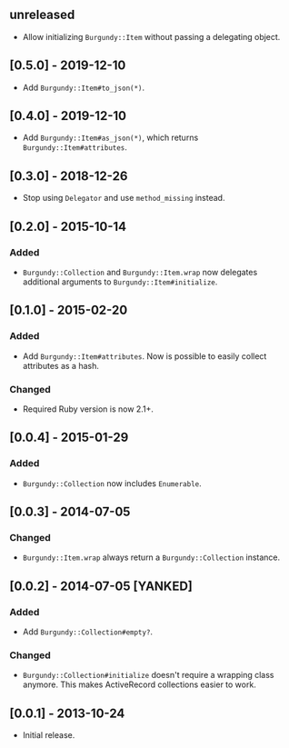## unreleased

- Allow initializing `Burgundy::Item` without passing a delegating object.

## [0.5.0] - 2019-12-10

- Add `Burgundy::Item#to_json(*)`.

## [0.4.0] - 2019-12-10

- Add `Burgundy::Item#as_json(*)`, which returns `Burgundy::Item#attributes`.

## [0.3.0] - 2018-12-26

- Stop using `Delegator` and use `method_missing` instead.

## [0.2.0] - 2015-10-14

### Added

- `Burgundy::Collection` and `Burgundy::Item.wrap` now delegates additional
  arguments to `Burgundy::Item#initialize`.

## [0.1.0] - 2015-02-20

### Added

- Add `Burgundy::Item#attributes`. Now is possible to easily collect attributes
  as a hash.

### Changed

- Required Ruby version is now 2.1+.

## [0.0.4] - 2015-01-29

### Added

- `Burgundy::Collection` now includes `Enumerable`.

## [0.0.3] - 2014-07-05

### Changed

- `Burgundy::Item.wrap` always return a `Burgundy::Collection` instance.

## [0.0.2] - 2014-07-05 [YANKED]

### Added

- Add `Burgundy::Collection#empty?`.

### Changed

- `Burgundy::Collection#initialize` doesn't require a wrapping class anymore.
  This makes ActiveRecord collections easier to work.

## [0.0.1] - 2013-10-24

- Initial release.
